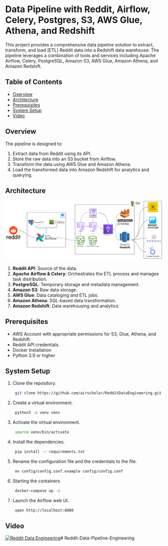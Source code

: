 # Data Pipeline with Reddit, Airflow, Celery, Postgres, S3, AWS Glue, Athena, and Redshift

This project provides a comprehensive data pipeline solution to extract, transform, and load (ETL) Reddit data into a Redshift data warehouse. The pipeline leverages a combination of tools and services including Apache Airflow, Celery, PostgreSQL, Amazon S3, AWS Glue, Amazon Athena, and Amazon Redshift.

## Table of Contents

- [Overview](#overview)
- [Architecture](#architecture)
- [Prerequisites](#prerequisites)
- [System Setup](#system-setup)
- [Video](#video)

## Overview

The pipeline is designed to:

1. Extract data from Reddit using its API.
2. Store the raw data into an S3 bucket from Airflow.
3. Transform the data using AWS Glue and Amazon Athena.
4. Load the transformed data into Amazon Redshift for analytics and querying.

## Architecture
![RedditDataEngineering.png](assets%2FRedditDataEngineering.png)
1. **Reddit API**: Source of the data.
2. **Apache Airflow & Celery**: Orchestrates the ETL process and manages task distribution.
3. **PostgreSQL**: Temporary storage and metadata management.
4. **Amazon S3**: Raw data storage.
5. **AWS Glue**: Data cataloging and ETL jobs.
6. **Amazon Athena**: SQL-based data transformation.
7. **Amazon Redshift**: Data warehousing and analytics.

## Prerequisites
- AWS Account with appropriate permissions for S3, Glue, Athena, and Redshift.
- Reddit API credentials.
- Docker Installation
- Python 3.9 or higher

## System Setup
1. Clone the repository.
   ```bash
    git clone https://github.com/airscholar/RedditDataEngineering.git
   ```
2. Create a virtual environment.
   ```bash
    python3 -m venv venv
   ```
3. Activate the virtual environment.
   ```bash
    source venv/bin/activate
   ```
4. Install the dependencies.
   ```bash
    pip install -r requirements.txt
   ```
5. Rename the configuration file and the credentials to the file.
   ```bash
    mv config/config.conf.example config/config.conf
   ```
6. Starting the containers
   ```bash
    docker-compose up -d
   ```
7. Launch the Airflow web UI.
   ```bash
    open http://localhost:8080
   ```


## Video
[![Reddit Data Engineering](https://img.youtube.com/vi/LSlt6iVI_9Y/0.jpg)](https://www.youtube.com/watch?v=LSlt6iVI_9Y)# Reddit-Data-Pipeline-Engineering
